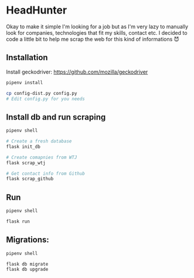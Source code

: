 HeadHunter
============

Okay to make it simple I'm looking for a job but as I'm very lazy to manually
look for companies, technologies that fit my skills, contact etc. I decided to
code a little bit to help me scrap the web for this kind of informations 😈

## Installation

Install geckodriver: https://github.com/mozilla/geckodriver

```bash
pipenv install

cp config-dist.py config.py
# Edit config.py for you needs
```

## Install db and run scraping
```bash
pipenv shell

# Create a fresh database
flask init_db

# Create comapnies from WTJ
flask scrap_wtj

# Get contact info from Github
flask scrap_github
```

## Run
```bash
pipenv shell

flask run
```

## Migrations:
```bash
pipenv shell

flask db migrate
flask db upgrade
```
